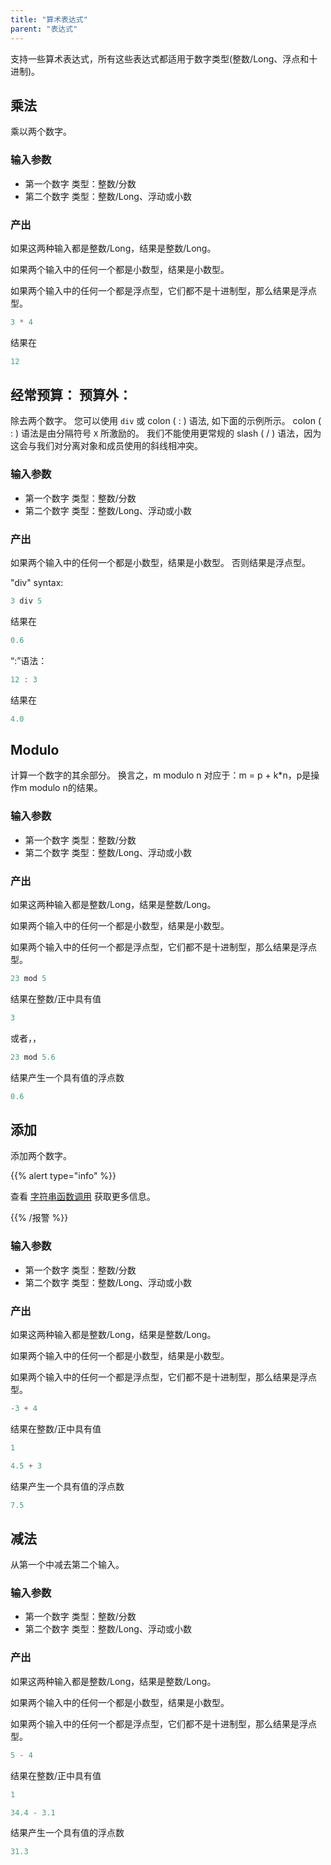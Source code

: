 ```yaml
---
title: "算术表达式"
parent: "表达式"
---
```



支持一些算术表达式，所有这些表达式都适用于数字类型(整数/Long、浮点和十进制)。

## 乘法

乘以两个数字。

### 输入参数

*   第一个数字 类型：整数/分数
*   第二个数字 类型：整数/Long、浮动或小数

### 产出

如果这两种输入都是整数/Long，结果是整数/Long。

如果两个输入中的任何一个都是小数型，结果是小数型。

如果两个输入中的任何一个都是浮点型，它们都不是十进制型，那么结果是浮点型。

```java
3 * 4
```

结果在

```java
12
```

## 经常预算： 预算外：

除去两个数字。 您可以使用 `div` 或 colon ( : ) 语法, 如下面的示例所示。 colon ( : ) 语法是由分隔符号 `X` 所激励的。 我们不能使用更常规的 slash ( / ) 语法，因为这会与我们对分离对象和成员使用的斜线相冲突。

### 输入参数

*   第一个数字 类型：整数/分数
*   第二个数字 类型：整数/Long、浮动或小数

### 产出

如果两个输入中的任何一个都是小数型，结果是小数型。 否则结果是浮点型。

"div" syntax:

```java
3 div 5
```

结果在

```java
0.6
```

“:”语法：

```java
12 : 3
```

结果在

```java
4.0
```

## Modulo

计算一个数字的其余部分。 换言之，m modulo n 对应于：m = p + k*n，p是操作m modulo n的结果。

### 输入参数

*   第一个数字 类型：整数/分数
*   第二个数字 类型：整数/Long、浮动或小数

### 产出

如果这两种输入都是整数/Long，结果是整数/Long。

如果两个输入中的任何一个都是小数型，结果是小数型。

如果两个输入中的任何一个都是浮点型，它们都不是十进制型，那么结果是浮点型。

```java
23 mod 5
```

结果在整数/正中具有值

```java
3
```

或者，，

```java
23 mod 5.6
```

结果产生一个具有值的浮点数

```java
0.6
```

## 添加

添加两个数字。

{{% alert type="info" %}}

查看 [字符串函数调用](string-function-calls) 获取更多信息。

{{% /报警 %}}

### 输入参数

*   第一个数字 类型：整数/分数
*   第二个数字 类型：整数/Long、浮动或小数

### 产出

如果这两种输入都是整数/Long，结果是整数/Long。

如果两个输入中的任何一个都是小数型，结果是小数型。

如果两个输入中的任何一个都是浮点型，它们都不是十进制型，那么结果是浮点型。

```java
-3 + 4
```

结果在整数/正中具有值

```java
1
```

```java
4.5 + 3
```

结果产生一个具有值的浮点数

```java
7.5
```

## 减法

从第一个中减去第二个输入。

### 输入参数

*   第一个数字 类型：整数/分数
*   第二个数字 类型：整数/Long、浮动或小数

### 产出

如果这两种输入都是整数/Long，结果是整数/Long。

如果两个输入中的任何一个都是小数型，结果是小数型。

如果两个输入中的任何一个都是浮点型，它们都不是十进制型，那么结果是浮点型。

```java
5 - 4
```

结果在整数/正中具有值

```java
1
```

```java
34.4 - 3.1
```

结果产生一个具有值的浮点数

```java
31.3
```
